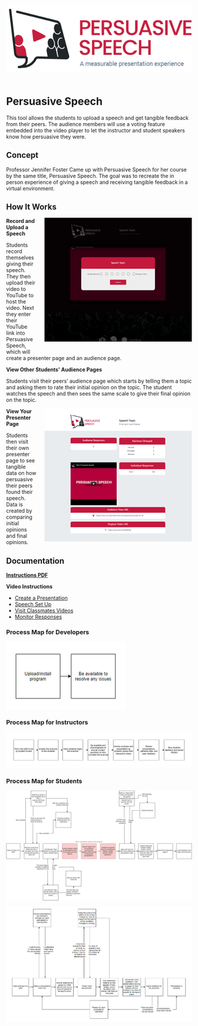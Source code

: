 <img style="align:center; margin-bottom:20px;" src="Assets\ImagesForTools\PersuasiveSpeech-Header.png">

# Persuasive Speech

This tool allows the students to upload a speech and get tangible feedback from their peers. The audience members will use a voting feature embedded into the video player to let the instructor and student speakers know how persuasive they were.

## Concept

Professor Jennifer Foster Came up with Persuasive Speech for her course by the same title, Persuasive Speech. The goal was to recreate the in person experience of giving a speech and receiving tangible feedback in a virtual environment.

## How It Works

<img style="float: right; margin-left:20px; margin-bottom:20px;" width="400" src="Assets\ImagesForTools\PersuasiveSpeech-Screenshot-2.png">

**Record and Upload a Speech** </br>

Students record themselves giving their speech. They then upload their video to YouTube to host the video. Next they enter their YouTube link into Persuasive Speech, which will create a presenter page and an audience page.

**View Other Students' Audience Pages** </br>

Students visit their peers’ audience page which starts by telling them a topic and asking them to rate their initial opinion on the topic. The student watches the speech and then sees the same scale to give their final opinion on the topic.

<img style="float: right; margin-left:20px; margin-bottom:20px;" width="400" src="Assets\ImagesForTools\PersuasiveSpeech-Screenshot-1.png">

**View Your Presenter Page** </br>

Students then visit their own presenter page to see tangible data on how persuasive their peers found their speech. Data is created by comparing initial opinions and final opinions.

## Documentation

**[Instructions PDF](https://cece.uco.edu/idea/Persuasivespeech/instructions/Persuasive%20Speech%20Instructions.pdf)**

**Video Instructions**  </br>

* [Create a Presentation](https://www.youtube.com/watch?v=xnMKVlQoLEQ&feature=youtu.be)
* [Speech Set Up](https://www.youtube.com/watch?v=vZBq4oX5ccw&feature=youtu.be)
* [Visit Classmates Videos](https://www.youtube.com/watch?v=DSrfVEPtjEs&feature=youtu.be)
* [Monitor Responses](https://www.youtube.com/watch?v=xMyM17cLEA4&feature=youtu.be)

### Process Map for Developers

![Process map for Developers](/Assets/ImagesForTools/PersuasiveSpeech-ExperienceMap-Developer.jpg)

### Process Map for Instructors

![Process map for Instructors](/Assets/ImagesForTools/PersuasiveSpeech-ExperienceMap-Instructor.jpg)

### Process Map for Students

![Process Map for Students](/Assets/ImagesForTools/PersuasiveSpeech-ExperienceMap-Student-Presenting.jpg)

![Process Map for Students part 2](/Assets/ImagesForTools/PersuasiveSpeech-ExperienceMap-Student-ViewingVideos.jpg)